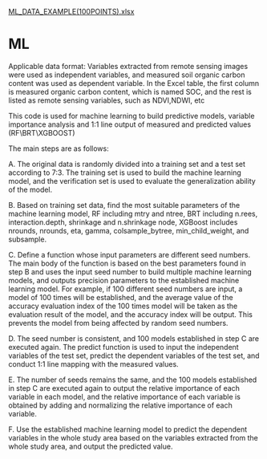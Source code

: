 [ML_DATA_EXAMPLE(100POINTS).xlsx](https://github.com/user-attachments/files/16121915/ML_DATA_EXAMPLE.100POINTS.xlsx)


# ML 
Applicable data format: Variables extracted from remote sensing images were used as independent variables, and measured soil organic carbon content was used as dependent variable. In the Excel table, the first column is measured organic carbon content, which is named SOC, and the rest is listed as remote sensing variables, such as NDVI,NDWI, etc

This code is used for machine learning to build predictive models, variable importance analysis and 1:1 line output of measured and predicted values (RF\BRT\XGBOOST)

The main steps are as follows:

A.  The original data is randomly divided into a training set and a test set according to 7:3. The training set is used to build the machine learning model, and the verification set is used to evaluate the generalization ability of the model.

B.  Based on training set data, find the most suitable parameters of the machine learning model, RF including mtry and ntree, BRT including n.rees, interaction.depth, shrinkage and n.shrinkage node, XGBoost includes nrounds, nrounds, eta, gamma, colsample_bytree, min_child_weight, and subsample.

C. Define a function whose input parameters are different seed numbers. The main body of the function is based on the best parameters found in step B and uses the input seed number to build multiple machine learning models, and outputs precision parameters to the established machine learning model. For example, if 100 different seed numbers are input, a model of 100 times will be established, and the average value of the accuracy evaluation index of the 100 times model will be taken as the evaluation result of the model, and the accuracy index will be output. This prevents the model from being affected by random seed numbers.

D. The seed number is consistent, and 100 models established in step C are executed again. The predict function is used to input the independent variables of the test set, predict the dependent variables of the test set, and conduct 1:1 line mapping with the measured values.

E. The number of seeds remains the same, and the 100 models established in step C are executed again to output the relative importance of each variable in each model, and the relative importance of each variable is obtained by adding and normalizing the relative importance of each variable.

F. Use the established machine learning model to predict the dependent variables in the whole study area based on the variables extracted from the whole study area, and output the predicted value.
